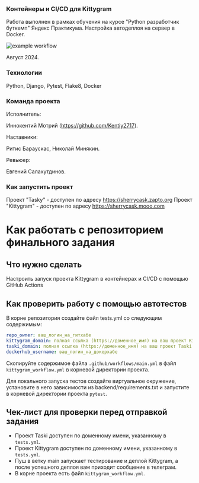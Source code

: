 ### Контейнеры и CI/CD для Kittygram
Работа выполнен в рамках обучения на курсе "Python разработчик буткемп" Яндекс Практикума. Настройка автодеплоя на сервер в Docker.

![example workflow](https://github.com/Kentiy2717/kittygram_final/actions/workflows/main.yml/badge.svg)

Август 2024.

### Технологии

Python, Django, Pytest, Flake8, Docker

### Команда проекта

Исполнитель:

Иннокентий Мотрий (https://github.com/Kentiy2717).

Наставники:

Ритис Бараускас, Николай Минякин. 

Ревьюер:

Евгений Салахутдинов.

### Как запустить проект

Проект "Tasky" - доступен по адресу https://sherrycask.zapto.org
Проект "Kittygram" - доступен по адресу https://sherrycask.mooo.com

#  Как работать с репозиторием финального задания

## Что нужно сделать

Настроить запуск проекта Kittygram в контейнерах и CI/CD с помощью GitHub Actions

## Как проверить работу с помощью автотестов

В корне репозитория создайте файл tests.yml со следующим содержимым:
```yaml
repo_owner: ваш_логин_на_гитхабе
kittygram_domain: полная ссылка (https://доменное_имя) на ваш проект Kittygram
taski_domain: полная ссылка (https://доменное_имя) на ваш проект Taski
dockerhub_username: ваш_логин_на_докерхабе
```

Скопируйте содержимое файла `.github/workflows/main.yml` в файл `kittygram_workflow.yml` в корневой директории проекта.

Для локального запуска тестов создайте виртуальное окружение, установите в него зависимости из backend/requirements.txt и запустите в корневой директории проекта `pytest`.

## Чек-лист для проверки перед отправкой задания

- Проект Taski доступен по доменному имени, указанному в `tests.yml`.
- Проект Kittygram доступен по доменному имени, указанному в `tests.yml`.
- Пуш в ветку main запускает тестирование и деплой Kittygram, а после успешного деплоя вам приходит сообщение в телеграм.
- В корне проекта есть файл `kittygram_workflow.yml`.
